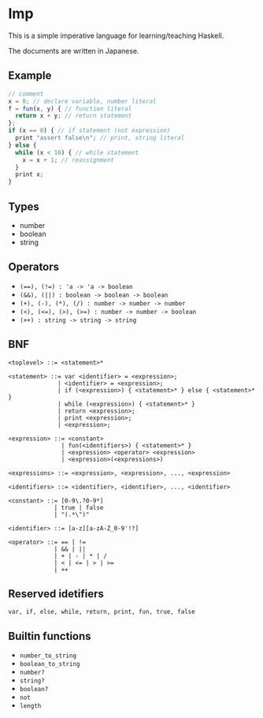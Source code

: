 Imp
===

This is a simple imperative language for learning/teaching Haskell.

The documents are written in Japanese.

Example
-------

```javascript
// comment
x = 0; // declare variable, number literal
f = fun(x, y) { // function literal
  return x + y; // return statement
};
if (x == 0) { // if statement (not expression)
  print "assert false\n"; // print, string literal
} else {
  while (x < 10) { // while statement
    x = x + 1; // reassignment
  }
  print x;
}
```


Types
-----

- number
- boolean
- string


Operators
---------

- `(==), (!=) : 'a -> 'a -> boolean`
- `(&&), (||) : boolean -> boolean -> boolean`
- `(+), (-), (*), (/) : number -> number -> number`
- `(<), (<=), (>), (>=) : number -> number -> boolean`
- `(++) : string -> string -> string`


BNF
---

```
<toplevel> ::= <statement>*

<statement> ::= var <identifier> = <expression>;
              | <identifier> = <expression>;
              | if (<expression>) { <statement>* } else { <statement>* }
              | while (<expression>) { <statement>* }
              | return <expression>;
              | print <expression>;
              | <expression>;

<expression> ::= <constant>
               | fun(<identifiers>) { <statement>* }
               | <expression> <operator> <expression>
               | <expression>(<expressions>)

<expressions> ::= <expression>, <expression>, ..., <expression>

<identifiers> ::= <identifier>, <identifier>, ..., <identifier>

<constant> ::= [0-9\.?0-9*]
             | true | false
             | "(.*\")"

<identifier> ::= [a-z][a-zA-Z_0-9'!?]

<operator> ::= == | !=
             | && | ||
             | + | - | * | /
             | < | <= | > | >=
             | ++
```


Reserved idetifiers
-------------------

`var, if, else, while, return, print, fun, true, false`


Builtin functions
-----------------

- `number_to_string`
- `boolean_to_string`
- `number?`
- `string?`
- `boolean?`
- `not`
- `length`
